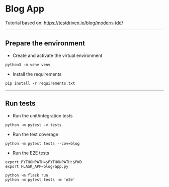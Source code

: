 # Blog App

Tutorial based on: https://testdriven.io/blog/modern-tdd/

--- 

## Prepare the environment

- Create and activate the virtual environment
```
python3 -m venv venv
```

- Install the requirements
```
pip install -r requirements.txt
```

---

## Run tests

- Run the unit/integration tests
```
python -m pytest -v tests
```

- Run the test coverage
``` 
python -m pytest tests --cov=blog 
```

- Run the E2E tests
```
export PYTHONPATH=$PYTHONPATH:$PWD
export FLASK_APP=blog/app.py 

python -m flask run
python -m pytest tests -m 'e2e'
```
